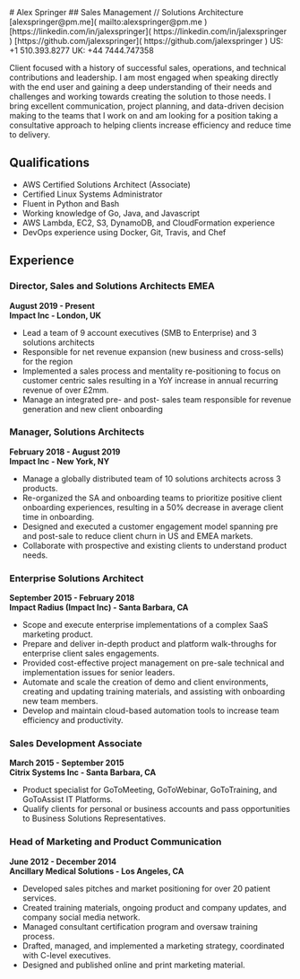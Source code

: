 ﻿<html xmlns="http://www.w3.org/1999/xhtml">
<head>
  <meta http-equiv="Content-Type" content="text/html; charset=utf-8" />
  <meta http-equiv="Content-Style-Type" content="text/css" />
  <meta name="generator" content="pandoc" />
  <title></title>
  <style type="text/css">code{white-space: pre;}</style>
  <link rel="stylesheet" href="resume-css-stylesheet.css" type="text/css" />
</head>
<body>
# Alex Springer
## Sales Management // Solutions Architecture
[alexspringer@pm.me]( mailto:alexspringer@pm.me )  
[https://linkedin.com/in/jalexspringer]( https://linkedin.com/in/jalexspringer )  
[https://github.com/jalexspringer]( https://github.com/jalexspringer )  
US: +1 510.393.8277  
UK: +44 7444.747358

Client  focused  with  a  history  of  successful  sales,  operations,  and  technical contributions  and  leadership.  I  am  most  engaged  when speaking  directly  with  the  end  user  and  gaining  a  deep  understanding  of  their needs  and  challenges  and  working  towards  creating  the  solution  to  those  needs. I  bring  excellent  communication,  project  planning,  and  data-driven  decision making  to  the  teams  that  I  work  on  and  am  looking  for  a  position taking a consultative approach to helping clients increase efficiency and reduce time to delivery.

## Qualifications
- AWS Certified Solutions Architect (Associate) 
- Certified Linux Systems Administrator
- Fluent in Python and Bash
- Working knowledge of Go, Java, and Javascript
- AWS Lambda, EC2, S3, DynamoDB, and CloudFormation experience
- DevOps experience using Docker, Git, Travis, and Chef

## Experience

### Director, Sales and Solutions Architects EMEA
**August 2019 - Present**  
**Impact Inc - London, UK**

- Lead a team of 9 account executives (SMB to Enterprise) and 3 solutions architects
- Responsible for net revenue expansion (new business and cross-sells) for the region
- Implemented a sales process and mentality re-positioning to focus on customer centric sales resulting in a YoY increase in annual recurring revenue of over £2mm.
- Manage an integrated pre- and post- sales team responsible for revenue generation and new client onboarding

### Manager, Solutions Architects
**February 2018 - August 2019**  
**Impact Inc - New York, NY**

- Manage  a  globally distributed team  of  10  solutions  architects  across  3  products.
- Re-organized  the  SA  and  onboarding  teams  to  prioritize  positive  client onboarding  experiences,  resulting  in  a  50%  decrease  in  average  client  time in  onboarding.
- Designed  and  executed  a  customer  engagement  model  spanning  pre  and post-sale  to  reduce  client  churn  in  US  and  EMEA  markets.
- Collaborate  with  prospective  and  existing  clients  to  understand  product needs.

### Enterprise Solutions Architect
**September 2015 - February 2018**  
**Impact Radius (Impact Inc) - Santa Barbara, CA**

- Scope  and  execute  enterprise  implementations  of  a  complex  SaaS marketing  product.
- Prepare  and  deliver  in-depth  product  and  platform  walk-throughs  for enterprise client  sales  engagements. 
- Provided  cost-effective  project  management  on  pre-sale  technical  and implementation issues for  senior  leaders. 
- Automate and scale the creation of  demo and client environments, creating  and  updating  training  materials,  and  assisting  with onboarding  new  team  members.
- Develop and maintain cloud-based  automation  tools  to  increase  team  efficiency  and  productivity.

### Sales Development Associate
**March 2015 - September 2015**  
**Citrix Systems Inc - Santa Barbara, CA** 

- Product  specialist  for  GoToMeeting,  GoToWebinar,  GoToTraining, and  GoToAssist  IT Platforms.
- Qualify  clients  for  personal  or  business accounts  and pass  opportunities  to  Business  Solutions Representatives.

### Head of Marketing and Product Communication
**June 2012 - December 2014**  
**Ancillary Medical Solutions - Los Angeles, CA**

- Developed  sales  pitches  and  market  positioning  for  over  20  patient services.
- Created  training  materials,  ongoing  product  and  company  updates,  and company  social  media  network.
- Managed  consultant  certification  program  and  oversaw  training  process.
- Drafted,  managed,  and  implemented  a  marketing  strategy,  coordinated  with C-level executives. 
- Designed  and  published  online  and  print  marketing  material.
